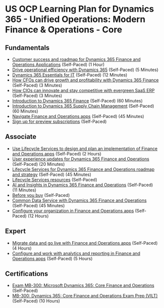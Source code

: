 # US OCP Learning Plan for Dynamics 365 - Unified Operations: Modern Finance & Operations - Core

## Fundamentals

* [Customer success and roadmap for Dynamics 365 Finance and Operations Applications](https://www.youtube.com/watch?v=CSix0N_0P-k) (Self-Paced) (1 Hour)
* [Drive operational efficiency with Dynamics 365](https://www.youtube.com/watch?v=9B7AIohHo0M&list=PLcakwueIHoT_SYfIaPGoOhloFoCXiUSyW&index=10) (Self-Paced) (5 Minutes)
* [Dynamics 365 Essentials for IT](https://www.youtube.com/watch?v=-cq6s_0BWjc) (Self-Paced) (12 Minutes)
* [How CFOs can drive growth and profitability with Dynamics 365 Finance](https://www.youtube.com/watch?v=MML_ppaZXZk&list=PLcakwueIHoT_SYfIaPGoOhloFoCXiUSyW&index=6) (Self-Paced) (3 Minutes)
* [How CIOs can innovate and stay competitive with evergreen SaaS ERP](https://www.youtube.com/watch?v=Crfkjc2rW9w&list=PLcakwueIHoT_SYfIaPGoOhloFoCXiUSyW&index=11) (Self-Paced) (3 Minutes)
* [Introduction to Dynamics 365 Finance](https://docs.microsoft.com/en-us/learn/wwl/introduction-dynamics-365-finance/index) (Self-Paced) (60 Minutes)
* [Introduction to Dynamics 365 Supply Chain Management](https://docs.microsoft.com/en-us/learn/wwl/introduction-dynamics-365-supply-chain-management/index) (Self-Paced) (60 Minutes)
* [Navigate Finance and Operations apps](https://docs.microsoft.com/en-us/learn/modules/navigate-finance-operations/index) (Self-Paced) (45 Minutes)
* [Sign up for preview subscriptions](https://docs.microsoft.com/en-us/dynamics365/fin-ops-core/dev-itpro/dev-tools/sign-up-preview-subscription?toc=/dynamics365/finance/toc.json) (Self-Paced)

## Associate

* [Use Lifecycle Services to design and plan an implementation of Finance and Operations apps](https://docs.microsoft.com/en-us/learn/paths/use-lcs-design-plan-implementation-finance-operations/) (Self-Paced) (2 Hours)
* [User experience updates for Dynamics 365 Finance and Operations](https://www.youtube.com/watch?v=rMBL-xseoak&t=937s) (Self-Paced) (20 Minutes)
* [Lifecycle Services for Dynamics 365 Finance and Operations roadmap and strategy](https://www.youtube.com/watch?v=WhE21bgIEBE) (Self-Paced) (45 Minutes)
* [Lifecycle Services resources](https://docs.microsoft.com/en-us/dynamics365/fin-ops-core/dev-itpro/lifecycle-services/lcs) (Self-Paced)
* [AI and Insights in Dynamics 365 Finance and Operations](https://www.youtube.com/watch?v=dsJcJrNIPqY) (Self-Paced) (11 Minutes)
* [Before you buy](https://docs.microsoft.com/en-us/dynamics365/fin-ops-core/fin-ops/get-started/before-you-buy?toc=/dynamics365/finance/toc.json) (Self-Paced)
* [Common Data Service with Dynamics 365 Finance and Operations](https://www.youtube.com/watch?v=9qIBA7v99VE) (Self-Paced) (45 Minutes)
* [Configure your organization in Finance and Operations apps](https://docs.microsoft.com/en-us/learn/paths/configure-your-organization-finance-ops/) (Self-Paced) (12 Hours)

## Expert

* [Migrate data and go live with Finance and Operations apps](https://docs.microsoft.com/en-us/learn/paths/migrate-data-go-live-finance-operations/) (Self-Paced) (4 Hours)
* [Configure and work with analytics and reporting in Finance and Operations apps](https://docs.microsoft.com/en-us/learn/paths/configure-analytics-reporting-finance-operations/) (Self-Paced) (5 Hours)

## Certifications

* [Exam MB-300: Microsoft Dynamics 365: Core Finance and Operations](https://docs.microsoft.com/en-us/learn/certifications/exams/mb-300) (Self-Paced)
* [MB-300: Dynamics 365: Core Finance and Operations Exam Prep (VILT)](https://partner.microsoft.com/en-us/training/assets/collection/mb-300-dynamics-365-core-finance-and-operations#/) (Self-Paced) (10 Hours)
